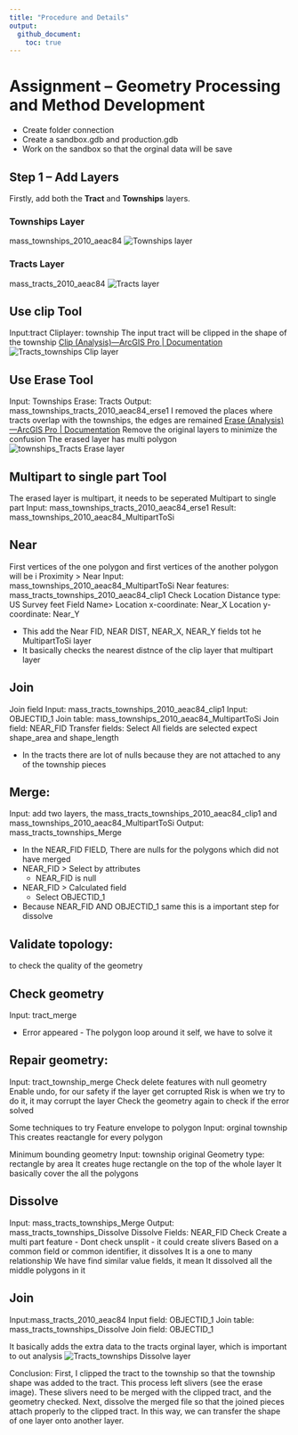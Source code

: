 ```yaml
---
title: "Procedure and Details"
output:
  github_document:
    toc: true
---
```


# Assignment – Geometry Processing and Method Development

- Create folder connection
- Create a sandbox.gdb and production.gdb
- Work on the sandbox so that the orginal data will be save

## Step 1 – Add Layers
Firstly, add both the **Tract** and **Townships** layers.

### Townships Layer
mass_townships_2010_aeac84
![Townships layer](Images/Townships.png)

### Tracts Layer
mass_tracts_2010_aeac84
![Tracts layer](Images/Tracts.png)

## Use clip Tool
Input:tract
Cliplayer: township
The input tract will be clipped in the shape of the township
[Clip (Analysis)—ArcGIS Pro | Documentation](https://pro.arcgis.com/en/pro-app/latest/tool-reference/analysis/clip.htm)
![Tracts_townships Clip layer](Images/tracts_townships_clip1.png)

## Use Erase Tool
Input: Townships
Erase: Tracts
Output: mass_townships_tracts_2010_aeac84_erse1
I removed the places where tracts overlap with the townships, the edges are remained
[Erase (Analysis)—ArcGIS Pro | Documentation](https://pro.arcgis.com/en/pro-app/latest/tool-reference/analysis/erase.htm)
Remove the original layers to minimize the confusion
The erased layer has multi polygon
![townships_Tracts Erase layer](Images/townships_tracts_erse1.png)

## Multipart to single part Tool
The erased layer is multipart, it needs to be seperated
Multipart to single part 
Input: mass_townships_tracts_2010_aeac84_erse1
Result: mass_townships_2010_aeac84_MultipartToSi


## Near
First vertices of the one polygon and first vertices of the another polygon will be i
Proximity > Near
Input: mass_townships_2010_aeac84_MultipartToSi
Near features: mass_tracts_townships_2010_aeac84_clip1
Check Location
Distance type: US Survey feet
Field Name>
Location x-coordinate: Near_X
Location y-coordinate: Near_Y
- This add the Near FID, NEAR DIST, NEAR_X, NEAR_Y fields tot he MultipartToSi layer
- It basically checks the nearest distnce of the clip layer that multipart layer

## Join
Join field
Input: mass_tracts_townships_2010_aeac84_clip1
Input: OBJECTID_1
Join table: mass_townships_2010_aeac84_MultipartToSi
Join field: NEAR_FID
Transfer fields:
Select All fields are selected expect shape_area and shape_length
- In the tracts there are lot of nulls because they are not attached to any of the township pieces


## Merge: 
Input: add two layers, the mass_tracts_townships_2010_aeac84_clip1 and mass_townships_2010_aeac84_MultipartToSi
Output: mass_tracts_townships_Merge
 - In the NEAR_FID FIELD, There are nulls for the polygons which did not have merged
 - NEAR_FID   >   Select by attributes 
    - NEAR_FID is null
- NEAR_FID  >  Calculated field
    - Select OBJECTID_1
- Because NEAR_FID AND OBJECTID_1 same this is a important step for dissolve

## Validate topology: 
to check the quality of the geometry


## Check geometry
Input: tract_merge
- Error appeared - The polygon loop around it self, we have to solve it


## Repair geometry:
Input: tract_township_merge
Check delete features with null geometry
Enable undo, for our safety if the layer get corrupted
Risk is when we try to do it, it may corrupt the layer
Check the geometry again to check if the error solved

Some techniques to try
Feature envelope to polygon 
Input: orginal township
This creates reactangle for every polygon


Minimum bounding geometry
Input: township original
Geometry type: rectangle by area
It creates huge rectangle on the top of the whole layer
It basically cover the all the polygons


## Dissolve
Input: mass_tracts_townships_Merge
Output: mass_tracts_townships_Dissolve
Dissolve Fields: NEAR_FID
Check Create a multi part feature -
Dont check unsplit - it could create slivers
Based on a common field or common identifier, it dissolves
It is a one to many relationship
We have find similar value fields, it mean
It dissolved all the middle polygons in it

## Join
Input:mass_tracts_2010_aeac84
Input field: OBJECTID_1
Join table: mass_tracts_townships_Dissolve
Join field: OBJECTID_1

It basically adds the extra data to the tracts orginal layer, which is important to out analysis
![Tracts_townships Dissolve layer](Images/tracts_townships_dissolve.png)

Conclusion: First, I clipped the tract to the township so that the township shape was added to the tract. This process left slivers (see the erase image). These slivers need to be merged with the clipped tract, and the geometry checked. Next, dissolve the merged file so that the joined pieces attach properly to the clipped tract. In this way, we can transfer the shape of one layer onto another layer.


